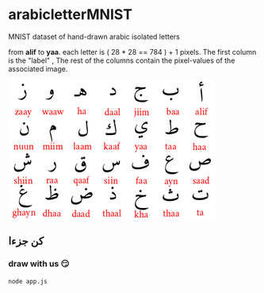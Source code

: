 # arabicletterMNIST
MNIST dataset of hand-drawn arabic isolated letters 

from **alif** to **yaa**. each letter is ( 28  * 28 == 784 ) + 1 pixels.
The first column is the "label" , The rest of the columns contain the pixel-values of the associated image.

![A test image](alph.png)


## كن جزءا 
### draw with us :smirk:
```bash
node app.js
